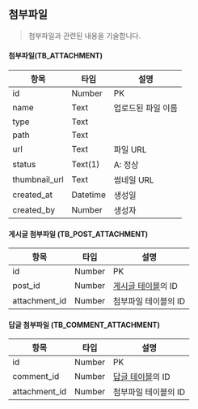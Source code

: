 ## 첨부파일
> 첨부파일과 관련된 내용을 기술합니다.

#### 첨부파일(TB_ATTACHMENT)
| 항목              | 타입       | 설명                                                      |
| ----------------- | ---------- | --------------------------------------------------------- |
| id                | Number     | PK                                                        |
|name|Text|업로드된 파일 이름|
|type|Text||
|path|Text||
|url|Text|파일 URL|
|status|Text(1)|A: 정상|
|thumbnail_url|Text|썸네일 URL|
|created_at      | Datetime   | 생성일                                                    |
|created_by        | Number   | 생성자                                                    |


#### 게시글 첨부파일 (TB_POST_ATTACHMENT)
| 항목              | 타입       | 설명                                                      |
| ----------------- | ---------- | --------------------------------------------------------- |
| id                | Number     | PK                                                        |
|post_id|Number|[게시글 테이블](Post.md)의 ID|
|attachment_id|Number|첨부파일 테이블의 ID|


#### 답글 첨부파일 (TB_COMMENT_ATTACHMENT)
| 항목              | 타입       | 설명                                                      |
| ----------------- | ---------- | --------------------------------------------------------- |
| id                | Number     | PK                                                        |
|comment_id|Number|[답글 테이블](Comment.md)의 ID|
|attachment_id|Number|첨부파일 테이블의 ID|
